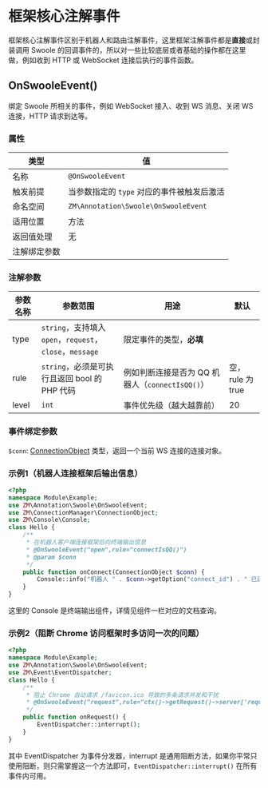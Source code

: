 # 框架核心注解事件

框架核心注解事件区别于机器人和路由注解事件，这里框架注解事件都是**直接**或封装调用 Swoole 的回调事件的，所以对一些比较底层或者基础的操作都在这里做，例如收到 HTTP 或 WebSocket 连接后执行的事件函数。

## OnSwooleEvent()

绑定 Swoole 所相关的事件，例如 WebSocket 接入、收到 WS 消息、关闭 WS 连接，HTTP 请求到达等。

### 属性

| 类型         | 值                                         |
| ------------ | ------------------------------------------ |
| 名称         | `@OnSwooleEvent`                           |
| 触发前提     | 当参数指定的 `type` 对应的事件被触发后激活 |
| 命名空间     | `ZM\Annotation\Swoole\OnSwooleEvent`       |
| 适用位置     | 方法                                       |
| 返回值处理   | 无                                         |
| 注解绑定参数 |                                            |

### 注解参数

| 参数名称 | 参数范围                                                 | 用途                                            | 默认             |
| -------- | -------------------------------------------------------- | ----------------------------------------------- | ---------------- |
| type     | `string`，支持填入 `open`，`request`，`close`，`message` | 限定事件的类型，**必填**                        |                  |
| rule     | `string`，必须是可执行且返回 bool 的 PHP 代码            | 例如判断连接是否为 QQ 机器人（`connectIsQQ()`） | 空，rule 为 true |
| level    | `int`                                                    | 事件优先级（越大越靠前）                        | 20               |

### 事件绑定参数

`$conn`: [ConnectionObject](/advanced/inside-class/) 类型，返回一个当前 WS 连接的连接对象。

### 示例1（机器人连接框架后输出信息）

```php
<?php
namespace Module\Example;
use ZM\Annotation\Swoole\OnSwooleEvent;
use ZM\ConnectionManager\ConnectionObject;
use ZM\Console\Console;
class Hello {
    /**
 	 * 在机器人客户端连接框架后向终端输出信息
 	 * @OnSwooleEvent("open",rule="connectIsQQ()")
	 * @param $conn
 	 */
	public function onConnect(ConnectionObject $conn) {
	    Console::info("机器人 " . $conn->getOption("connect_id") . " 已连接！");
	}
}
```

这里的 Console 是终端输出组件，详情见组件一栏对应的文档查询。

### 示例2（阻断 Chrome 访问框架时多访问一次的问题）

```php
<?php
namespace Module\Example;
use ZM\Annotation\Swoole\OnSwooleEvent;
use ZM\Event\EventDispatcher;
class Hello {
    /**
     * 阻止 Chrome 自动请求 /favicon.ico 导致的多条请求并发和干扰
     * @OnSwooleEvent("request",rule="ctx()->getRequest()->server['request_uri'] == '/favicon.ico'",level=200)
     */
    public function onRequest() {
        EventDispatcher::interrupt();
    }
}
```

其中 EventDispatcher 为事件分发器，interrupt 是通用阻断方法，如果你平常只使用阻断，则只需掌握这一个方法即可，`EventDispatcher::interrupt()` 在所有事件内可用。